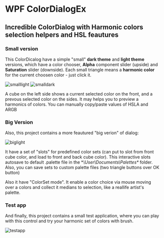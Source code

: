# WPF ColorDialogEx
## Incredible ColorDialog with Harmonic colors selection helpers and HSL feautures

### Small version
This ColorDicalog have a simple "small" **dark theme** and **light theme** versions, which have a color chooser, **Alpha** component slider (upside) and **Saturation** slider (downside).
Each small triangle means a **harmonic color** for the current choosen color - just click it.  

![smalllight](https://user-images.githubusercontent.com/22683821/48414705-7de57f80-e75c-11e8-9397-4c1963f00c41.png) ![smalldark](https://user-images.githubusercontent.com/22683821/48414712-81790680-e75c-11e8-8c99-0329e99952f7.png)

A cube on the left side shows a current selected color on the front, and a prevous selected color on the sides. It may helps you to preview a harmonics of colors.
You can manually copy/paste values of HSLA and ARGB

### Big Version
Also, this project contains a more feautured "big verion" of dialog:

![biglight](https://user-images.githubusercontent.com/22683821/48415385-5099d100-e75e-11e8-8fe9-610cb3cc8453.png)

It have a set of "slots" for predefined color sets (can put to slot from front cube color, and load to front and back cube color).
This interactive slots autosave to default .palette file in the **\User\Documents\Palettes\** folder. Also, you can save sets to custom palette files (two triangle buttons over OK button)

Also it have "ColorSet mode". It enable a color choice via mouse moving over a colors and collect it medians to selection, like a reallife artist's palette.

### Test app
And finally, this project contains a small test application, where you can play with this control and try your harmonic set of colors with brush.

![testapp](https://user-images.githubusercontent.com/22683821/48414671-70c89080-e75c-11e8-9cc2-c59c02305573.png)
